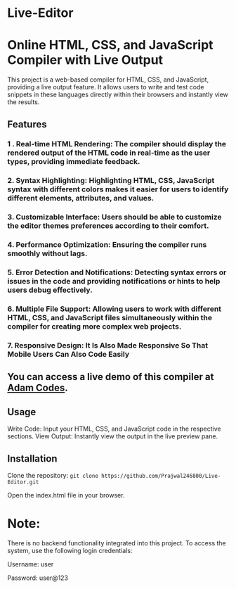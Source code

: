 # Live-Editor
# Online HTML, CSS, and JavaScript Compiler with Live Output

This project is a web-based compiler for HTML, CSS, and JavaScript, providing a live output feature. It allows users to write and test code snippets in these languages directly within their browsers and instantly view the results.

## Features
### 1 . Real-time HTML Rendering: The compiler should display the rendered output of the HTML code in real-time as the user types, providing immediate feedback.
### 2. Syntax Highlighting: Highlighting HTML, CSS, JavaScript syntax with different colors makes it easier for users to identify different elements, attributes, and values.
### 3. Customizable Interface: Users should be able to customize the editor themes preferences according to their comfort.
### 4. Performance Optimization: Ensuring the compiler runs smoothly without lags.
### 5. Error Detection and Notifications: Detecting syntax errors or issues in the code and providing notifications or hints to help users debug effectively.
### 6. Multiple File Support: Allowing users to work with different HTML, CSS, and JavaScript files simultaneously within the compiler for creating more complex web projects.
### 7. Responsive Design: It Is Also Made Responsive So That Mobile Users Can Also Code Easily

## You can access a live demo of this compiler at [Adam Codes](https://heehello.netlify.app/).

## Usage
Write Code: Input your HTML, CSS, and JavaScript code in the respective sections.
View Output: Instantly view the output in the live preview pane.

## Installation
Clone the repository:
``` git clone https://github.com/Prajwal246800/Live-Editor.git ```   

Open the index.html file in your browser.


# Note:
There is no backend functionality integrated into this project. To access the system, use the following login credentials:

Username: user

Password: user@123
